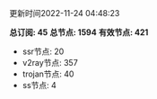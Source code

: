 更新时间2022-11-24 04:48:23

**总订阅: 45**
**总节点: 1594**
**有效节点: 421**
- ssr节点: 20
- v2ray节点: 357
- trojan节点: 40
- ss节点: 4
